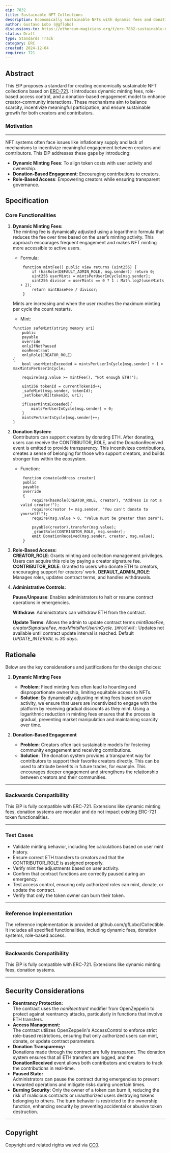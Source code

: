```yaml
---
eip: 7832
title: Sustainable NFT Collections
description: Economically sustainable NFTs with dynamic fees and donation-based engagement.
author: Gustavo Lobo (@gflobo)
discussions-to: https://ethereum-magicians.org/t/erc-7832-sustainable-nft-collections/22201
status: Draft
type: Standards Track
category: ERC
created: 2024-12-04
requires: 721
---
```


## Abstract  

This EIP proposes a standard for creating economically sustainable NFT collections based on [ERC-721](erc-721.md). It introduces dynamic minting fees, role-based access control, and a donation-based engagement model to enhance creator-community interactions. These mechanisms aim to balance scarcity, incentivize meaningful participation, and ensure sustainable growth for both creators and contributors.


### Motivation  
---

NFT systems often face issues like inflationary supply and lack of mechanisms to incentivize meaningful engagement between creators and contributors. This EIP addresses these gaps by introducing:  
- **Dynamic Minting Fees**: To align token costs with user activity and ownership.  
- **Donation-Based Engagement**: Encouraging contributions to creators.  
- **Role-Based Access**: Empowering creators while ensuring transparent governance.  


## Specification  

### Core Functionalities  

1. **Dynamic Minting Fees:**  
   The minting fee is dynamically adjusted using a logarithmic formula that reduces the fee over time based on the user’s minting activity. This approach encourages frequent engagement and makes NFT minting more accessible to active users.
   - Formula:  
     ```solidity
      function mintFee() public view returns (uint256) {
          if (hasRole(DEFAULT_ADMIN_ROLE, msg.sender)) return 0;
          uint256 userMints = mintsPerUserInCycle[msg.sender];
          uint256 divisor = userMints == 0 ? 1 : Math.log2(userMints + 2);
          return mintBaseFee / divisor;
      }
     ```  
    Mints are increasing and when the user reaches the maximum minting per cycle the count restarts. 
    - Mint:
    ```solidity
    function safeMint(string memory uri)
        public
        payable
        override 
        onlyIfNotPaused
        nonReentrant
        onlyRole(CREATOR_ROLE)
    {
        bool userMintsExceeded = mintsPerUserInCycle[msg.sender] + 1 > maxMintsPerUserInCycle;

        require(msg.value >= mintFee(), "Not enough ETH!");

        uint256 tokenId = currentTokenId++;
        _safeMint(msg.sender, tokenId);
        _setTokenURI(tokenId, uri);

        if(userMintsExceeded){
            mintsPerUserInCycle[msg.sender] = 0;
        }
        mintsPerUserInCycle[msg.sender]++;
    }
    ```

2. **Donation System:**  
  Contributors can support creators by donating ETH. After donating, users can receive the CONTRIBUTOR_ROLE, and the DonationReceived event is emitted to provide transparency. This incentivizes contributions, creates a sense of belonging for those who support creators, and builds stronger ties within the ecosystem.
   - Function:  
     ```solidity
      function donate(address creator) 
      public
      payable 
      override 
      {
          require(hasRole(CREATOR_ROLE, creator), "Address is not a valid creator!");
          require(creator != msg.sender, "You can't donate to yourself!");
          require(msg.value > 0, "Value must be greater than zero");

          payable(creator).transfer(msg.value);
          _grantRole(CONTRIBUTOR_ROLE, msg.sender);
          emit DonationReceived(msg.sender, creator, msg.value);
      }
     ```

3. **Role-Based Access:**  
  **CREATOR_ROLE**: Grants minting and collection management privileges. Users can acquire this role by paying a creator signature fee.
  **CONTRIBUTOR_ROLE**: Granted to users who donate ETH to creators, encouraging support for creators’ work.
  **DEFAULT_ADMIN_ROLE**: Manages roles, updates contract terms, and handles withdrawals. 


4. **Administrative Controls:**  

    **Pause/Unpause**: Enables administrators to halt or resume contract operations in emergencies.

    **Withdraw**: Administrators can withdraw ETH from the contract.

    **Update Terms**: Allows the admin to update contract terms *mintBaseFee*, *creatorSignatureFee*, *maxMintsPerUserInCycle*. `IMPORTANT:` Updates not available until contract update interval is reached. Default *UPDATE_INTERVAL* is *30 days*.

## Rationale  

Below are the key considerations and justifications for the design choices:

1. **Dynamic Minting Fees**  
   - **Problem**: Fixed minting fees often lead to hoarding and disproportionate ownership, limiting equitable access to NFTs.  
   - **Solution**: By dynamically adjusting minting fees based on user activity, we ensure that users are incentivized to engage with the platform by receiving gradual discounts as they mint. Using a logarithmic reduction in minting fees ensures that the process is gradual, preventing market manipulation and maintaining scarcity over time.

2. **Donation-Based Engagement**  
   - **Problem**: Creators often lack sustainable models for fostering community engagement and receiving contributions.  
   - **Solution**: The donation system provides a transparent way for contributors to support their favorite creators directly. This can be used to attribute benefits in future trades, for example. This encourages deeper engagement and strengthens the relationship between creators and their communities.

---

### Backwards Compatibility  

This EIP is fully compatible with ERC-721. Extensions like dynamic minting fees, donation systems are modular and do not impact existing ERC-721 token functionalities.

---

### Test Cases  

- Validate minting behavior, including fee calculations based on user mint history.
- Ensure correct ETH transfers to creators and that the CONTRIBUTOR_ROLE is assigned properly.
- Verify mint fee adjustments based on user activity.
- Confirm that contract functions are correctly paused during an emergency.
- Test access control, ensuring only authorized roles can mint, donate, or update the contract.
- Verify that only the token owner can burn their token.

---

### Reference Implementation  

The reference implementation is provided at github.com/gfLobo/Collectible. It includes all specified functionalities, including dynamic fees, donation systems, role-based access.

---

### Backwards Compatibility  

This EIP is fully compatible with ERC-721. Extensions like dynamic minting fees, donation systems.

---

## Security Considerations  

- **Reentrancy Protection:**  
  The contract uses the *nonReentrant* modifier from OpenZeppelin to protect against reentrancy attacks, particularly in functions that involve ETH transfers.
- **Access Management:**  
  The contract utilizes OpenZeppelin's AccessControl to enforce strict role-based restrictions, ensuring that only authorized users can mint, donate, or update contract parameters.
- **Donation Transparency:**  
  Donations made through the contract are fully transparent. The donation system ensures that all ETH transfers are logged, and the **DonationReceived** event allows both contributors and creators to track the contributions in real-time.
- **Paused State:**  
  Administrators can pause the contract during emergencies to prevent unwanted operations and mitigate risks during uncertain times.
- **Burning Security:**
  Only the owner of a token can burn it, reducing the risk of malicious contracts or unauthorized users destroying tokens belonging to others. The burn behavior is restricted to the ownership function, enhancing security by preventing accidental or abusive token destruction.

---

## Copyright  
Copyright and related rights waived via [CC0](../LICENSE.md).
